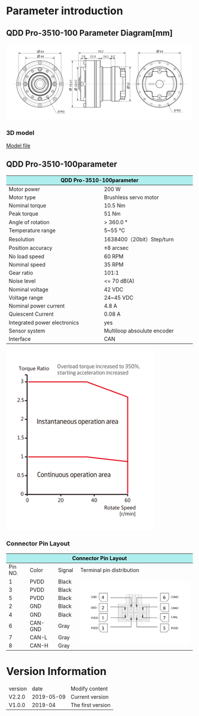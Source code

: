 # Parameter introduction 
## QDD Pro-3510-100 Parameter Diagram[mm]
![QDD Pro-3510-100](  ../img/Qddpro_3510三视图.png   )
### 3D model 
[Model file]( ../img/QDD_Pro-3510-100-70_v2_2.step.zip )


## QDD Pro-3510-100parameter
<table class="tableizer-table"><thead><tr class="tableizer-firstrow"><th colspan="2" style="background: PaleTurquoise; color: black;width:800px">QDD Pro-3510-100parameter</th></tr></thead><tbody>
 <tr><td>Motor power</td><td>200 W</td></tr>
 <tr><td>Motor type</td><td>Brushless servo motor</td></tr>
 <tr><td>Nominal torque</td><td>10.5 Nm</td></tr>
 <tr><td>Peak torque</td><td>51 Nm</td></tr>
 <tr><td>Angle of rotation</td><td>> 360.0 °</td></tr>
 <tr><td>Temperature range</td><td>5~55 °C</td></tr>
 <tr><td>Resolution</td><td>1638400（20bit）Step/turn</td></tr>
 <tr><td>Position accuracy</td><td>±8 arcsec</td></tr>
 <tr><td>No load speed</td><td>60 RPM</td></tr>
 <tr><td>Nominal speed</td><td>35 RPM</td></tr>
 <tr><td>Gear ratio</td><td>101:1</td></tr>
 <tr><td>Noise level</td><td><= 70 dB(A)</td></tr>
 <tr><td>Nominal voltage</td><td>42 VDC</td></tr>
 <tr><td>Voltage range</td><td>24~45 VDC</td></tr>
 <tr><td>Nominal power current</td><td>4.8 A</td></tr>
 <tr><td>Quiescent Current</td><td>0.08 A</td></tr>
 <tr><td>Integrated power electronics</td><td>yes</td></tr>
 <tr><td>Sensor system</td><td>Multiloop absoulute encoder</td></tr>
 <tr><td>Interface</td><td>CAN</td></tr>
</tbody></table>
	

<img src="../img/QDD Pro-3510-100quxian.png" style="width:400px">


### Connector Pin Layout
<table class="tableizer-table">
<thead><tr class="tableizer-firstrow"><th colspan="4" style="background: PaleTurquoise; color: black;width:800px">Connector Pin Layout</th></tr></thead><tbody><tr><td>Pin NO.</td><td>Color</td><td>Signal</td><td>Terminal pin distribution</td></tr><tr><td>1</td><td>PVDD</td><td>Black</td><td rowspan="9"><img src="../img/配线2-2.png" style="width:450px"></td></tr><tr><td>3</td><td>PVDD</td><td>Black</td></tr><tr><td>5</td><td>PVDD</td><td>Black</td></tr><tr><td>2</td><td>GND</td><td>Black</td></tr><tr><td>4</td><td>GND</td><td>Black</td></tr><tr><td>6</td><td>CAN-GND</td><td>Gray</td></tr><tr><td>7</td><td>CAN-L</td><td>Gray</td></tr><tr><td>8</td><td>CAN-H</td><td>Gray</td></tr></tbody></table>


# Version Information
<table class="tableizer-table">
<thead><tr class="tableizer-firstrow"></thead><tbody>
 <tr><td>version</td><td>date</td><td>Modify content</td></tr>
 <tr><td>V2.2.0</td><td>2019-05-09</td><td>Current version</td></tr>
 <tr><td>V1.0.0</td><td>2019-04</td><td>The first version</td></tr>
</tbody></table>
